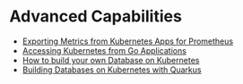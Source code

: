# Advanced Capabilities

* [Exporting Metrics from Kubernetes Apps for Prometheus](http://heidloff.net/article/exporting-metrics-kubernetes-applications-prometheus/)
* [Accessing Kubernetes from Go Applications](http://heidloff.net/article/accessing-kubernetes-from-go-applications/)
* [How to build your own Database on Kubernetes](http://heidloff.net/article/how-to-build-your-own-database-on-kubernetes/)
* [Building Databases on Kubernetes with Quarkus](http://heidloff.net/quarkus/building-databases-kubernetes-quarkus/)